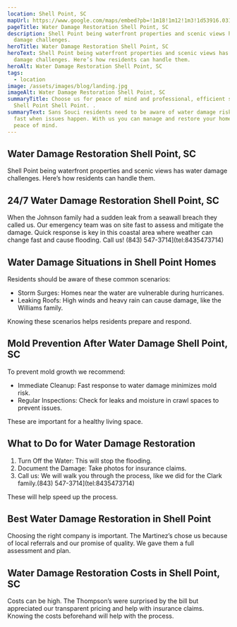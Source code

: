 ```yaml
---
location: Shell Point, SC
mapUrl: https://www.google.com/maps/embed?pb=!1m18!1m12!1m3!1d53916.031119223444!2d-80.79033113539319!3d32.37219927246344!2m3!1f0!2f0!3f0!3m2!1i1024!2i768!4f13.1!3m3!1m2!1s0x88fc0b3359d0d2df%3A0x3e4f97ca46d8d2de!2sShell%20Point%2C%20SC%2C%20USA!5e0!3m2!1sen!2sph!4v1728739415594!5m2!1sen!2sph
pageTitle: Water Damage Restoration Shell Point, SC
description: Shell Point being waterfront properties and scenic views has water
  damage challenges.
heroTitle: Water Damage Restoration Shell Point, SC
heroText: Shell Point being waterfront properties and scenic views has water
  damage challenges. Here’s how residents can handle them.
heroAlt: Water Damage Restoration Shell Point, SC
tags:
  - location
image: /assets/images/blog/landing.jpg
imageAlt: Water Damage Restoration Shell Point, SC
summaryTitle: Choose us for peace of mind and professional, efficient service in
  Shell Point Shell Point. .
summaryText: Sans Souci residents need to be aware of water damage risks and act
  fast when issues happen. With us you can manage and restore your home with
  peace of mind.
---
```

## Water Damage Restoration Shell Point, SC

Shell Point being waterfront properties and scenic views has water damage challenges. Here’s how residents can handle them.

## 24/7 Water Damage Restoration Shell Point, SC

When the Johnson family had a sudden leak from a seawall breach they called us. Our emergency team was on site fast to assess and mitigate the damage. Quick response is key in this coastal area where weather can change fast and cause flooding. Call us! (843) 547-3714](tel:8435473714)

## Water Damage Situations in Shell Point Homes

Residents should be aware of these common scenarios:

* Storm Surges: Homes near the water are vulnerable during hurricanes.
* Leaking Roofs: High winds and heavy rain can cause damage, like the Williams family.

Knowing these scenarios helps residents prepare and respond.

## Mold Prevention After Water Damage Shell Point, SC

To prevent mold growth we recommend:

* Immediate Cleanup: Fast response to water damage minimizes mold risk.
* Regular Inspections: Check for leaks and moisture in crawl spaces to prevent issues.

These are important for a healthy living space.

## What to Do for Water Damage Restoration

1. Turn Off the Water: This will stop the flooding.
2. Document the Damage: Take photos for insurance claims.
3. Call us: We will walk you through the process, like we did for the Clark family.(843) 547-3714](tel:8435473714)

These will help speed up the process.

## Best Water Damage Restoration in Shell Point

Choosing the right company is important. The Martinez’s chose us because of local referrals and our promise of quality. We gave them a full assessment and plan.

## Water Damage Restoration Costs in Shell Point, SC

Costs can be high. The Thompson’s were surprised by the bill but appreciated our transparent pricing and help with insurance claims. Knowing the costs beforehand will help with the process.
